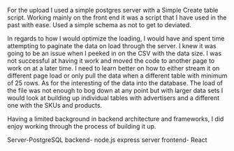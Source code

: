 For the upload I used a simple postgres server with a Simple Create table script. Working mainly on the front end it was a script that I have used in the past with ease. Used a simple schema as not to get to deviated.

In regards to how I would optimize the loading, I would have and spent time attempting to paginate the data on load through the server. I knew it was going to be an issue when I peeked in on the CSV with the data size. I was not successful at having it work and moved the code to another page to work on at a later time. I need to learn better on how to either stream it on different page load or only pull the data when a different table with minimum of 25 rows. As for the interesting of the data into the database. The load of the file was not enough to bog down at any point but with larger data sets I would look at building up individual tables with advertisers and a different one with the SKUs and products.

Having a limited background in backend architecture and frameworks, I did enjoy working through the process of building it up.

Server-PostgreSQL
backend- node.js express server
frontend- React
